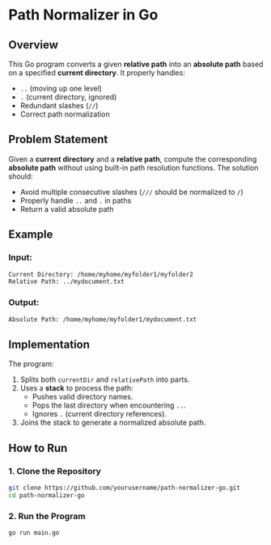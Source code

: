 # Path Normalizer in Go

## Overview
This Go program converts a given **relative path** into an **absolute path** based on a specified **current directory**. It properly handles:
- `..` (moving up one level)
- `.` (current directory, ignored)
- Redundant slashes (`//`)
- Correct path normalization

## Problem Statement
Given a **current directory** and a **relative path**, compute the corresponding **absolute path** without using built-in path resolution functions. The solution should:
- Avoid multiple consecutive slashes (`///` should be normalized to `/`)
- Properly handle `..` and `.` in paths
- Return a valid absolute path

## Example
### **Input:**
```bash
Current Directory: /home/myhome/myfolder1/myfolder2
Relative Path: ../mydocument.txt
```

### **Output:**
```bash
Absolute Path: /home/myhome/myfolder1/mydocument.txt
```

## Implementation
The program:
1. Splits both `currentDir` and `relativePath` into parts.
2. Uses a **stack** to process the path:
   - Pushes valid directory names.
   - Pops the last directory when encountering `..`.
   - Ignores `.` (current directory references).
3. Joins the stack to generate a normalized absolute path.


## How to Run
### **1. Clone the Repository**
```bash
git clone https://github.com/yourusername/path-normalizer-go.git
cd path-normalizer-go
```

### **2. Run the Program**
```bash
go run main.go
```

